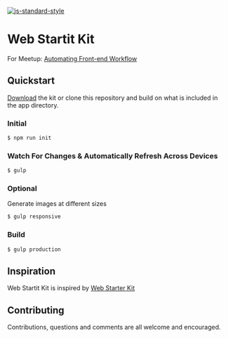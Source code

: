 [![js-standard-style](https://img.shields.io/badge/code%20style-standard-brightgreen.svg)](http://standardjs.com/)

# Web Startit Kit
For Meetup: [Automating Front-end Workflow](https://daliborgogic.com/notes/automating-front-end-workflow) 

## Quickstart

[Download](https://github.com/daliborgogic/web-startit-kit/archive/master.zip) the kit or clone this repository and build on what is included in the app directory.

### Initial

```sh
$ npm run init
```

### Watch For Changes & Automatically Refresh Across Devices

```sh
$ gulp
```

### Optional
Generate images at different sizes

```sh
$ gulp responsive
```
### Build

```sh
$ gulp production
```

## Inspiration

Web Startit Kit is inspired by [Web Starter Kit](https://github.com/google/web-starter-kit) 

## Contributing

Contributions, questions and comments are all welcome and encouraged. 
